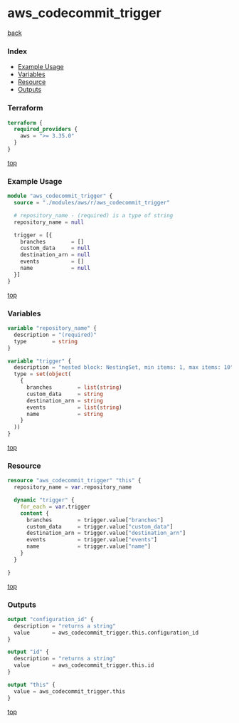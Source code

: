 # aws_codecommit_trigger

[back](../aws.md)

### Index

- [Example Usage](#example-usage)
- [Variables](#variables)
- [Resource](#resource)
- [Outputs](#outputs)

### Terraform

```terraform
terraform {
  required_providers {
    aws = ">= 3.35.0"
  }
}
```

[top](#index)

### Example Usage

```terraform
module "aws_codecommit_trigger" {
  source = "./modules/aws/r/aws_codecommit_trigger"

  # repository_name - (required) is a type of string
  repository_name = null

  trigger = [{
    branches        = []
    custom_data     = null
    destination_arn = null
    events          = []
    name            = null
  }]
}
```

[top](#index)

### Variables

```terraform
variable "repository_name" {
  description = "(required)"
  type        = string
}

variable "trigger" {
  description = "nested block: NestingSet, min items: 1, max items: 10"
  type = set(object(
    {
      branches        = list(string)
      custom_data     = string
      destination_arn = string
      events          = list(string)
      name            = string
    }
  ))
}
```

[top](#index)

### Resource

```terraform
resource "aws_codecommit_trigger" "this" {
  repository_name = var.repository_name

  dynamic "trigger" {
    for_each = var.trigger
    content {
      branches        = trigger.value["branches"]
      custom_data     = trigger.value["custom_data"]
      destination_arn = trigger.value["destination_arn"]
      events          = trigger.value["events"]
      name            = trigger.value["name"]
    }
  }

}
```

[top](#index)

### Outputs

```terraform
output "configuration_id" {
  description = "returns a string"
  value       = aws_codecommit_trigger.this.configuration_id
}

output "id" {
  description = "returns a string"
  value       = aws_codecommit_trigger.this.id
}

output "this" {
  value = aws_codecommit_trigger.this
}
```

[top](#index)